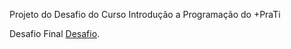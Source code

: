 Projeto do Desafio do Curso Introdução a Programação do +PraTi

Desafio Final [Desafio](https://diegorafaelvieira.github.io/MaisPraTi/).